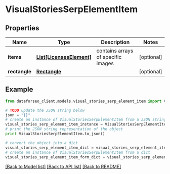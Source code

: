 # VisualStoriesSerpElementItem


## Properties

Name | Type | Description | Notes
------------ | ------------- | ------------- | -------------
**items** | [**List[LicensesElement]**](LicensesElement.md) | contains arrays of specific images | [optional] 
**rectangle** | [**Rectangle**](Rectangle.md) |  | [optional] 

## Example

```python
from dataforseo_client.models.visual_stories_serp_element_item import VisualStoriesSerpElementItem

# TODO update the JSON string below
json = "{}"
# create an instance of VisualStoriesSerpElementItem from a JSON string
visual_stories_serp_element_item_instance = VisualStoriesSerpElementItem.from_json(json)
# print the JSON string representation of the object
print VisualStoriesSerpElementItem.to_json()

# convert the object into a dict
visual_stories_serp_element_item_dict = visual_stories_serp_element_item_instance.to_dict()
# create an instance of VisualStoriesSerpElementItem from a dict
visual_stories_serp_element_item_form_dict = visual_stories_serp_element_item.from_dict(visual_stories_serp_element_item_dict)
```
[[Back to Model list]](../README.md#documentation-for-models) [[Back to API list]](../README.md#documentation-for-api-endpoints) [[Back to README]](../README.md)


